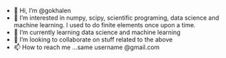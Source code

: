 - 👋 Hi, I’m @gokhalen
- 👀 I’m interested in numpy, scipy, scientific programing, data science and machine learning. I used to do finite elements once upon a time.
- 🌱 I’m currently learning data science and machine learning
- 💞️ I’m looking to collaborate on stuff related to the above 
- 📫 How to reach me ...same username @gmail.com

<!---
gokhalen/gokhalen is a ✨ special ✨ repository because its `README.md` (this file) appears on your GitHub profile.
You can click the Preview link to take a look at your changes.
--->
